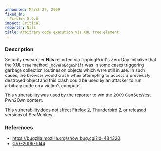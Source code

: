 ```yaml
---
announced: March 27, 2009
fixed_in:
- Firefox 3.0.8
impact: Critical
reporter: Nils
title: Arbitrary code execution via XUL tree element
---
```


<h3>Description</h3>

<p>Security researcher <strong>Nils</strong> reported via
TippingPoint's Zero Day Initiative that the XUL <code>tree</code>
method <code>_moveToEdgeShift</code> was in some cases triggering
garbage collection routines on objects which were still in use.  In
such cases, the browser would crash when attempting to access a
previously destroyed object and this crash could be used by an
attacker to run arbitrary code on a victim's computer.</p>

<p class="note">This vulnerability was used by the reporter to win the
2009 CanSecWest Pwn2Own contest.</p>

<p class="note">This vulnerability does not affect Firefox 2,
Thunderbird 2, or released versions of SeaMonkey.</p>


<h3>References</h3>

<ul>
  <li><a href="https://bugzilla.mozilla.org/show_bug.cgi?id=484320">https://bugzilla.mozilla.org/show_bug.cgi?id=484320</a></li>
  <li><a class="ex-ref" href="http://cve.mitre.org/cgi-bin/cvename.cgi?name=CVE-2009-1044">CVE-2009-1044</a></li>
</ul>




